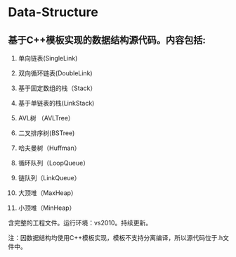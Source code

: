 # Data-Structure
## 基于C++模板实现的数据结构源代码。内容包括:

1. 单向链表(SingleLink)

2. 双向循环链表(DoubleLink)

3. 基于固定数组的栈（Stack）

4. 基于单链表的栈(LinkStack)

5. AVL树 （AVLTree）

6. 二叉排序树(BSTree)

7. 哈夫曼树（Huffman）

8. 循环队列（LoopQueue）

9. 链队列（LinkQueue）

10. 大顶堆（MaxHeap）

11. 小顶堆（MinHeap）

含完整的工程文件。运行环境：vs2010。持续更新。

注：因数据结构均使用C++模板实现，模板不支持分离编译，所以源代码位于.h文件中。
